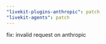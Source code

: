 ```yaml
---
"livekit-plugins-anthropic": patch
"livekit-agents": patch
---
```


fix: invalid request on anthropic
